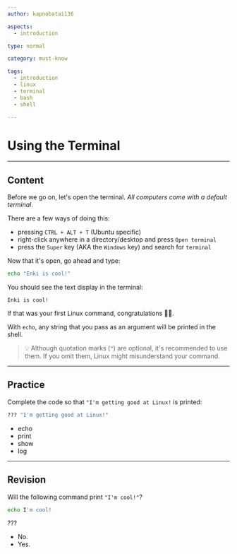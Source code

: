 ```yaml
---
author: kapnobatai136

aspects:
  - introduction

type: normal

category: must-know

tags:
  - introduction
  - linux
  - terminal
  - bash
  - shell

---
```


# Using the Terminal

---
## Content

Before we go on, let's open the terminal. *All computers come with a default terminal*.

There are a few ways of doing this:
- pressing `CTRL + ALT + T` (Ubuntu specific)
- right-click anywhere in a directory/desktop and press `Open terminal`
- press the `Super` key (AKA the `Windows` key) and search for `terminal`

Now that it's open, go ahead and type:

```bash
echo "Enki is cool!"
```

You should see the text display in the terminal:

```
Enki is cool! 
```

If that was your first Linux command, congratulations 🎉🎉. 

With `echo`, any string that you pass as an argument will be printed in the shell.

> 💡 Although quotation marks (`"`) are optional, it's recommended to use them. If you omit them, Linux might misunderstand your command.

---
## Practice

Complete the code so that `"I'm getting good at Linux!` is printed:

```bash
??? "I'm getting good at Linux!"
```

* echo
* print
* show
* log

---
## Revision

Will the following command print `"I'm cool!"`?

```bash
echo I'm cool!
```

???

* No.
* Yes.
